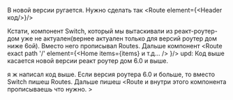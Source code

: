 
В новой версии ругается. Нужно сделать так
<Routes>
<Route element={<Header код/>}/>
</Routes>

Кстати, компонент Switch, который мы вытаскивали из реакт-роутер-дом уже не актуален(вернее актуален только для версий роутер дом ниже 6ой). Вместо него прописывал Routes. Дальше компонент 
<Routes>
<Route exact path '/' 
   element={<Home items={items} и т.д... /> }/> 
</Routes>
upd: Код выше касается новой версии реакт роутер дом 6.0 и выше.

я ж написал код выше. Если версия роутера 6.0 и больше, то вместо Switch пишеш Routes. Дальше пишеш <Route и внутри этого компонента прописываешь что нужно. >

